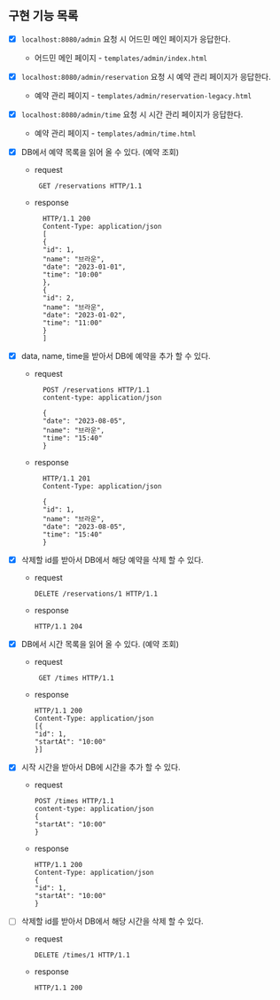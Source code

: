 ## 구현 기능 목록

- [x] `localhost:8080/admin` 요청 시 어드민 메인 페이지가 응답한다.
    - 어드민 메인 페이지 - `templates/admin/index.html`

- [x] `localhost:8080/admin/reservation` 요청 시 예약 관리 페이지가 응답한다.
    - 예약 관리 페이지 - `templates/admin/reservation-legacy.html`

- [x] `localhost:8080/admin/time` 요청 시 시간 관리 페이지가 응답한다.
    - 예약 관리 페이지 - `templates/admin/time.html`


- [x] DB에서 예약 목록을 읽어 올 수 있다. (예약 조회)
    - request
      ```
       GET /reservations HTTP/1.1
      ```
    - response
      ```
        HTTP/1.1 200 
        Content-Type: application/json
        [
        {
        "id": 1,
        "name": "브라운",
        "date": "2023-01-01",
        "time": "10:00"
        },
        {
        "id": 2,
        "name": "브라운",
        "date": "2023-01-02",
        "time": "11:00"
        }
        ]
      ```

- [x] data, name, time을 받아서 DB에 예약을 추가 할 수 있다.
    - request
      ```
        POST /reservations HTTP/1.1
        content-type: application/json
        
        {
        "date": "2023-08-05",
        "name": "브라운",
        "time": "15:40"
        }
      ```
    - response
      ```
        HTTP/1.1 201
        Content-Type: application/json
        
        {
        "id": 1,
        "name": "브라운",
        "date": "2023-08-05",
        "time": "15:40"
        }
      ```

- [x] 삭제할 id를 받아서 DB에서 해당 예약을 삭제 할 수 있다.
    - request
      ```
      DELETE /reservations/1 HTTP/1.1
      ```
    - response
      ```
      HTTP/1.1 204
      ```

- [x] DB에서 시간 목록을 읽어 올 수 있다. (예약 조회)
    - request
      ```
       GET /times HTTP/1.1
      ```
    - response
      ```
      HTTP/1.1 200
      Content-Type: application/json
      [{
      "id": 1, 
      "startAt": "10:00" 
      }]
      ```

- [x] 시작 시간을 받아서 DB에 시간을 추가 할 수 있다.
    - request
      ```
      POST /times HTTP/1.1
      content-type: application/json
      {
      "startAt": "10:00"
      }
      ```
    - response
      ```
      HTTP/1.1 200
      Content-Type: application/json
      { 
      "id": 1, 
      "startAt": "10:00" 
      }
      ```

- [ ] 삭제할 id를 받아서 DB에서 해당 시간을 삭제 할 수 있다.
    - request
      ```
      DELETE /times/1 HTTP/1.1
      ```
    - response
      ```
      HTTP/1.1 200
      ```
